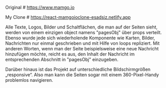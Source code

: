 Original # https://www.mamgo.io

My Clone # https://react-mamgoioclone-esadsiz.netlify.app

Alle Texte, Logos, Bilder und Schaltflächen, die man auf der Seiten sieht, werden von einem einzigen object namens "pagesObj" über props verteilt. Ebenso wurde jede sich wiederholende Komponente wie Karten, Bilder, Nachrichten nur einmal geschrieben und mit Hilfe von loops repliziert. Mit anderen Worten, wenn man der Seite beispielsweise eine neue Nachricht hinzufügen möchte, reicht es aus, den Inhalt der Nachricht im entsprechenden Abschnitt in "pagesObj" einzugeben.

Darüber hinaus ist das Projekt auf unterschiedliche Bildschirmgrößen „responsive“. Also man kann die Seiten sogar mit einem 360-Pixel-Handy problemlos navigieren.
